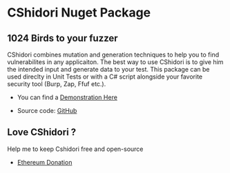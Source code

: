 # CShidori Nuget Package

## 1024 Birds to your fuzzer

CShidori combines mutation and generation techniques to help you to find vulnerabilites in any applicaiton.
The best way to use CShidori is to give him the intended input and generate data to your test.
This package can be used direclty in Unit Tests or with a C# script alongside your favorite security tool (Burp, Zap, Ffuf etc.).

* You can find a [Demonstration Here](https://github.com/Aif4thah/CShidori)

* Source code: [GitHub](https://github.com/Aif4thah/CShidori-Nuget-Package)

## Love CShidori ? 

Help me to keep Cshidori free and open-source

* [Ethereum Donation](https://etherscan.io/address/0xcC424e30Ff6eEAb4E6B3A900c5446038F858b314)